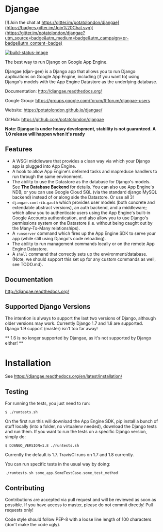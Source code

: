 # Djangae

[![Join the chat at https://gitter.im/potatolondon/djangae](https://badges.gitter.im/Join%20Chat.svg)](https://gitter.im/potatolondon/djangae?utm_source=badge&utm_medium=badge&utm_campaign=pr-badge&utm_content=badge)

[![build-status-image]][travis]

The best way to run Django on Google App Engine.

Djangae (djan-gee) is a Django app that allows you to run Django applications on Google App Engine, including (if you
want to) using Django's models with the App Engine Datastore as the underlying database.

Documentation: http://djangae.readthedocs.org/

Google Group: https://groups.google.com/forum/#!forum/djangae-users

Website: https://potatolondon.github.io/djangae/

GitHub: https://github.com/potatolondon/djangae

**Note: Djangae is under heavy development, stability is not guaranteed. A 1.0 release will happen when it's ready**

## Features

* A WSGI middleware that provides a clean way via which your Django app is plugged into App Engine.
* A hook to allow App Engine's deferred tasks and mapreduce handlers to run through the same environment.
* The ability to use the Datastore as the database for Django's models.  See **The Database Backend** for details.
  You can also use App Engine's NDB, or you can use Google Cloud SQL (via the standard django MySQL backend) instead of
  or along side the Datastore. Or use all 3!
* `djangae.contrib.gauth` which provides user models (both concrete and extendable abstract versions), an auth backend, and a middleware; which allow you to authenticate users using the App Engine's built-in Google Accounts authentication, and also allow you to use Django's permissions system on the Datastore (i.e. without being caught out by the Many-To-Many relationships).
* A `runserver` command which fires up the App Engine SDK to serve your app (while still using Django's code reloading).
* The ability to run management commands locally or on the remote App Engine Datastore.
* A `shell` command that correctly sets up the environment/database. (Note, we should support this set up for any
  custom commands as well, see TODO.md).

## Documentation

http://djangae.readthedocs.org/

## Supported Django Versions

The intention is always to support the last two versions of Django, although older versions may work. Currently
Django 1.7 and 1.8 are supported. Django 1.9 support (master) isn't too far away!

** 1.6 is no longer supported by Djangae, as it's not supported by Django either! **

# Installation

See https://djangae.readthedocs.org/en/latest/installation/


## Testing

For running the tests, you just need to run:

    $ ./runtests.sh

On the first run this will download the App Engine SDK, pip install a bunch of stuff locally (into a folder, no virtualenv needed), download the Django tests and run them. If you want to run the tests on a specific Django version, simply do:

    $ DJANGO_VERSION=1.8 ./runtests.sh

Currently the default is 1.7. TravisCI runs on 1.7 and 1.8 currently.

You can run specific tests in the usual way by doing:

    ./runtests.sh some_app.SomeTestCase.some_test_method


## Contributing

Contributions are accepted via pull request and will be reviewed as soon as possible. If you have access to master, please do not commit directly! Pull requests only!

Code style should follow PEP-8 with a loose line length of 100 characters (don't make the code ugly).

[build-status-image]: https://secure.travis-ci.org/potatolondon/djangae.png?branch=master
[travis]: http://travis-ci.org/potatolondon/djangae?branch=master
